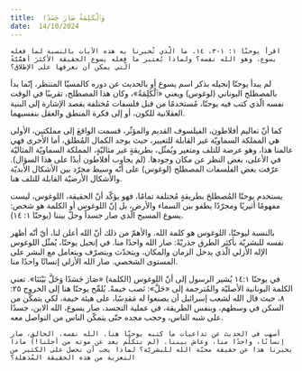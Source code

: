 ```yaml
---
title:  وَٱلْكَلِمَةُ صَارَ جَسَدًا
date:  14/10/2024
---
```


`اقرأ يوحنّا ١: ١-٣، ١٤. ما الّذي تُخبرنا به هذه الآيات بالنسبة لما فعله يسوع، وهو الله نفسه؟ ولماذا يُعتبر ما فعله يسوع الحقيقة الأكثرَ أهمَّيّةً الّتي يمكن أن نعرفها على الإطلاق؟`

لم يبدأ يوحنّا إنجيله بذكر اسم يسوع أو بالحديث عن دوره كالمسيّا المنتظر، إنّما بدأ بالمصطلح اليوناني (لوغوس) ويعني «ٱلْكَلِمَةُ»، وكان هذا المصطلح، تقريبًا في الوقت نفسه الّذي كتب فيه يوحنّا، مُستخدمًا من قبل فلسفات مُختلفة بقصد الإشارة إلى البنية العقلانية للكون، أو إلى فكرة المنطق والعقل بنفسيهما.

كما أنّ تعاليم أفلاطون، الفيلسوف القديم والمؤثّر، قسمت الواقعَ إلى مملكتين، الأولى هي المملكة السماويّة غير القابلة للتغيير، حيث يوجد الكمال المُطلق، أما الأخرى فهي عالمنا هذا، وهو عرضة للتلف ومتغير ويُمثّل، بطريقةٍ غير مثاليّةٍ، المملكة السماويّة المثاليّة في الأعلى، بغض النظر عن مكان وجودها. (لم يجاوب أفلاطون أبدًا على هذا السؤال). عرّفت بعض الفلسفات المصطلح (لوغوس) على أنّه وسيط مجرّد بين الأشكال الأبديّة والأشكال الأرضيّة القابلة للتلف هنا.

يستخدم يوحنّا المُصطلحَ بطريقةٍ مُختلفة تمامًا، فهو يؤكّد أنّ الحقيقة، اللوغوس، ليست مفهومًا أثيريًا ومجرّدًا يطفو بين السماء والأرض، بل إنّ اللوغوس أو الكلمة هو شخص: يسوع المسيح الّذي صار جسداً وحلّ بيننا (يوحنّا ١: ١٤).

بالنسبة ليوحنّا، اللوغوس هو كلمة الله. والأهمّ من ذلك أنّ الله أعلن لنا، أيّ أنّه أظهر نفسه للبشريّة بأكثر الطرق جذريّةً: صار الله واحدًا منا. في إنجيل يوحنّا، يُمثّل اللوغوس الإله الأزلي الّذي يدخل الزمان والمكان، ويتحدّث ويتصرّف ويتعامل مع البشر على المستوى الشخصي. صار الله الأزلي إنسانًا واحدًا منا.

في يوحنّا ١٤:١ يُشير الرسول إلى أنّ اللوغوس (الكلمة)  «صَارَ جَسَدًا وَحَلَّ بَيْنَنَا». تعني الكلمة اليونانية الأصليّة والمُترجمة إلى  «حَلَّ»: نَصب خيمةً. يُلمِّح يوحنّا هنا إلى الخروج ٢٥: ٨، حيث قال الله لشعب إسرائيل أن يصنعوا له مَقدِسًا، على هيئة خيمة، لكي يتمكّن من السكن في وسطهم، وبنفس الطريقة، في عملية التجسد، صار يسوع، الله الابن، جسدًا على شبه الناس، وحجب مجده حتّى يتمكّن الناس من التواصل معه.

`أسهب في الحديث عن تداعيات ما كتبه يوحنّا هنا. الله نفسه، الخالق، صار إنسانًا، واحدًا منا، وعاش بيننا. (لم نتكلّم بعد عن موته من أجلنا!) ماذا يخبرنا هذا عن حقيقة محبّة الله للبشريّة؟ لماذا يجب أن نحصل على الكثير من التعزية من هذه الحقيقة المُذهلة؟`